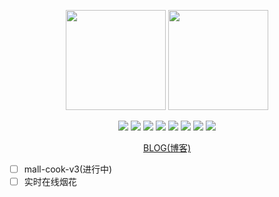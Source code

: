 <!-- 参考https://github.com/anuraghazra/github-readme-stats => https://github-readme-stats-git-masterrstaa-rickstaa.vercel.app -->

<p align="center">
   <img style="height: 160px;" src="https://github-readme-stats-git-masterrstaa-rickstaa.vercel.app/api?username=Qiu-Jun&hide_title=_true_&count_private=_true_&show_icons=_true_&bg_color=30,e96443,904e95&title_color=fff&text_color=fff" />
   <img style="height: 160px;" src="https://github.com/anuraghazra/github-readme-stats/api/top-langs/?username=Qiu-Jun&hide_title=_true_&layout=default" />
</p>

<p align="center">
    <span>
        <img src="https://img.shields.io/badge/HTML-E34F26" />
        <img src="https://img.shields.io/badge/CSS-1572B6" />
        <img src="https://img.shields.io/badge/JavaScript-oringe" />
        <img src="https://img.shields.io/badge/Vue-green" />
        <img src="https://img.shields.io/badge/React-cyan" />
        <img src="https://img.shields.io/badge/Node-black" />
        <img src="https://img.shields.io/badge/MySql-aquamarine" />
        <img src="https://img.shields.io/badge/Mongodb-aqua" />
    </span>
</p>

<p align="center">
    <a href="https://juneqiu.gitee.io/blog_build">BLOG(博客)</a>
</p>

- [ ] mall-cook-v3(进行中)
- [ ] 实时在线烟花                                               
